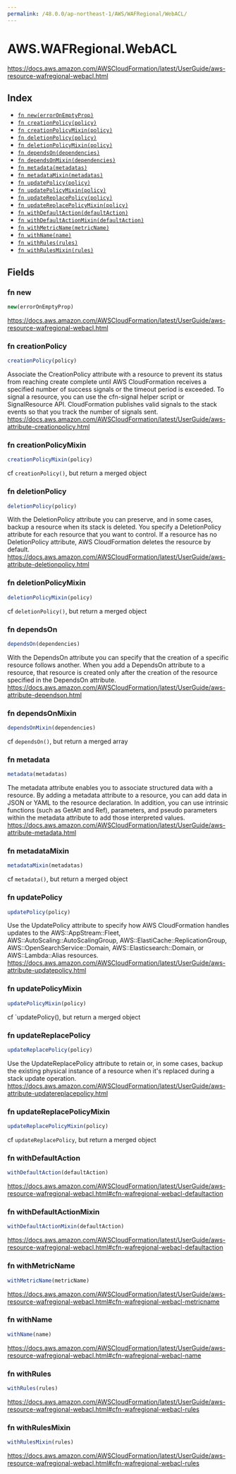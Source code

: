 ```yaml
---
permalink: /48.0.0/ap-northeast-1/AWS/WAFRegional/WebACL/
---
```


# AWS.WAFRegional.WebACL

https://docs.aws.amazon.com/AWSCloudFormation/latest/UserGuide/aws-resource-wafregional-webacl.html

## Index

* [`fn new(errorOnEmptyProp)`](#fn-new)
* [`fn creationPolicy(policy)`](#fn-creationpolicy)
* [`fn creationPolicyMixin(policy)`](#fn-creationpolicymixin)
* [`fn deletionPolicy(policy)`](#fn-deletionpolicy)
* [`fn deletionPolicyMixin(policy)`](#fn-deletionpolicymixin)
* [`fn dependsOn(dependencies)`](#fn-dependson)
* [`fn dependsOnMixin(dependencies)`](#fn-dependsonmixin)
* [`fn metadata(metadatas)`](#fn-metadata)
* [`fn metadataMixin(metadatas)`](#fn-metadatamixin)
* [`fn updatePolicy(policy)`](#fn-updatepolicy)
* [`fn updatePolicyMixin(policy)`](#fn-updatepolicymixin)
* [`fn updateReplacePolicy(policy)`](#fn-updatereplacepolicy)
* [`fn updateReplacePolicyMixin(policy)`](#fn-updatereplacepolicymixin)
* [`fn withDefaultAction(defaultAction)`](#fn-withdefaultaction)
* [`fn withDefaultActionMixin(defaultAction)`](#fn-withdefaultactionmixin)
* [`fn withMetricName(metricName)`](#fn-withmetricname)
* [`fn withName(name)`](#fn-withname)
* [`fn withRules(rules)`](#fn-withrules)
* [`fn withRulesMixin(rules)`](#fn-withrulesmixin)

## Fields

### fn new

```ts
new(errorOnEmptyProp)
```

https://docs.aws.amazon.com/AWSCloudFormation/latest/UserGuide/aws-resource-wafregional-webacl.html

### fn creationPolicy

```ts
creationPolicy(policy)
```

Associate the CreationPolicy attribute with a resource to prevent its status from reaching create complete until AWS CloudFormation receives a specified number of success signals or the timeout period is exceeded. To signal a resource, you can use the cfn-signal helper script or SignalResource API. CloudFormation publishes valid signals to the stack events so that you track the number of signals sent. 
https://docs.aws.amazon.com/AWSCloudFormation/latest/UserGuide/aws-attribute-creationpolicy.html

### fn creationPolicyMixin

```ts
creationPolicyMixin(policy)
```

cf `creationPolicy()`, but return a merged object

### fn deletionPolicy

```ts
deletionPolicy(policy)
```

With the DeletionPolicy attribute you can preserve, and in some cases, backup a resource when its stack is deleted. You specify a DeletionPolicy attribute for each resource that you want to control. If a resource has no DeletionPolicy attribute, AWS CloudFormation deletes the resource by default. 
https://docs.aws.amazon.com/AWSCloudFormation/latest/UserGuide/aws-attribute-deletionpolicy.html

### fn deletionPolicyMixin

```ts
deletionPolicyMixin(policy)
```

cf `deletionPolicy()`, but return a merged object

### fn dependsOn

```ts
dependsOn(dependencies)
```

With the DependsOn attribute you can specify that the creation of a specific resource follows another. When you add a DependsOn attribute to a resource, that resource is created only after the creation of the resource specified in the DependsOn attribute. 
https://docs.aws.amazon.com/AWSCloudFormation/latest/UserGuide/aws-attribute-dependson.html

### fn dependsOnMixin

```ts
dependsOnMixin(dependencies)
```

cf `dependsOn()`, but return a merged array

### fn metadata

```ts
metadata(metadatas)
```

The metadata attribute enables you to associate structured data with a resource. By adding a metadata attribute to a resource, you can add data in JSON or YAML to the resource declaration. In addition, you can use intrinsic functions (such as GetAtt and Ref), parameters, and pseudo parameters within the metadata attribute to add those interpreted values. 
https://docs.aws.amazon.com/AWSCloudFormation/latest/UserGuide/aws-attribute-metadata.html

### fn metadataMixin

```ts
metadataMixin(metadatas)
```

cf `metadata()`, but return a merged object

### fn updatePolicy

```ts
updatePolicy(policy)
```

Use the UpdatePolicy attribute to specify how AWS CloudFormation handles updates to the AWS::AppStream::Fleet, AWS::AutoScaling::AutoScalingGroup, AWS::ElastiCache::ReplicationGroup, AWS::OpenSearchService::Domain, AWS::Elasticsearch::Domain, or AWS::Lambda::Alias resources. 
https://docs.aws.amazon.com/AWSCloudFormation/latest/UserGuide/aws-attribute-updatepolicy.html

### fn updatePolicyMixin

```ts
updatePolicyMixin(policy)
```

cf `updatePolicy(), but return a merged object

### fn updateReplacePolicy

```ts
updateReplacePolicy(policy)
```

Use the UpdateReplacePolicy attribute to retain or, in some cases, backup the existing physical instance of a resource when it's replaced during a stack update operation. 
https://docs.aws.amazon.com/AWSCloudFormation/latest/UserGuide/aws-attribute-updatereplacepolicy.html

### fn updateReplacePolicyMixin

```ts
updateReplacePolicyMixin(policy)
```

cf `updateReplacePolicy`, but return a merged object

### fn withDefaultAction

```ts
withDefaultAction(defaultAction)
```

https://docs.aws.amazon.com/AWSCloudFormation/latest/UserGuide/aws-resource-wafregional-webacl.html#cfn-wafregional-webacl-defaultaction

### fn withDefaultActionMixin

```ts
withDefaultActionMixin(defaultAction)
```

https://docs.aws.amazon.com/AWSCloudFormation/latest/UserGuide/aws-resource-wafregional-webacl.html#cfn-wafregional-webacl-defaultaction

### fn withMetricName

```ts
withMetricName(metricName)
```

https://docs.aws.amazon.com/AWSCloudFormation/latest/UserGuide/aws-resource-wafregional-webacl.html#cfn-wafregional-webacl-metricname

### fn withName

```ts
withName(name)
```

https://docs.aws.amazon.com/AWSCloudFormation/latest/UserGuide/aws-resource-wafregional-webacl.html#cfn-wafregional-webacl-name

### fn withRules

```ts
withRules(rules)
```

https://docs.aws.amazon.com/AWSCloudFormation/latest/UserGuide/aws-resource-wafregional-webacl.html#cfn-wafregional-webacl-rules

### fn withRulesMixin

```ts
withRulesMixin(rules)
```

https://docs.aws.amazon.com/AWSCloudFormation/latest/UserGuide/aws-resource-wafregional-webacl.html#cfn-wafregional-webacl-rules